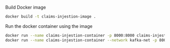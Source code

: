 Build Docker image
```sh
docker build -t claims-injestion-image .
```

Run the docker container using the image
```sh
docker run --name claims-injestion-container -p 8000:8000 claims-injestion-image
docker run --name claims-injestion-container --network kafka-net -p 8000:8000 claims-injestion-image
```
